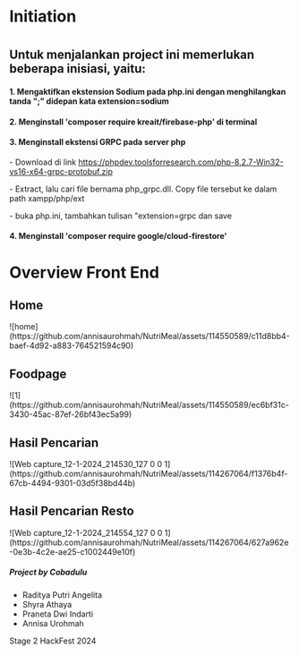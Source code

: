 <h1> Initiation <h1>
<h2>Untuk menjalankan project ini memerlukan beberapa inisiasi, yaitu:</h2>
<h4>1. Mengaktifkan ekstension Sodium pada php.ini dengan menghilangkan tanda ";" didepan kata extension=sodium</h4>
<h4>2. Menginstall 'composer require kreait/firebase-php' di terminal</h4>
<h4>3. Menginstall ekstensi GRPC pada server php</h4>
<p>- Download di link <a href="https://phpdev.toolsforresearch.com/php-8.2.7-Win32-vs16-x64-grpc-protobuf.zip">https://phpdev.toolsforresearch.com/php-8.2.7-Win32-vs16-x64-grpc-protobuf.zip</a></p>
<p>- Extract, lalu cari file bernama php_grpc.dll. Copy file tersebut ke dalam path xampp/php/ext</p>
<p>- buka php.ini, tambahkan tulisan "extension=grpc dan save</p>
<h4>4. Menginstall 'composer require google/cloud-firestore'</h4>

<h1> Overview Front End </h1>
<h2> Home </h2>
![home](https://github.com/annisaurohmah/NutriMeal/assets/114550589/c11d8bb4-baef-4d92-a883-764521594c90)


<h2> Foodpage </h2>
![1](https://github.com/annisaurohmah/NutriMeal/assets/114550589/ec6bf31c-3430-45ac-87ef-26bf43ec5a99)

<h2> Hasil Pencarian </h2>
![Web capture_12-1-2024_214530_127 0 0 1](https://github.com/annisaurohmah/NutriMeal/assets/114267064/f1376b4f-67cb-4494-9301-03d5f38bd44b)

<h2> Hasil Pencarian Resto </h2>
![Web capture_12-1-2024_214554_127 0 0 1](https://github.com/annisaurohmah/NutriMeal/assets/114267064/627a962e-0e3b-4c2e-ae25-c1002449e10f)

<h5> Project by Cobadulu </h5>
<ul>
    <li> Raditya Putri Angelita </li>
    <li> Shyra Athaya </li>
    <li> Praneta Dwi Indarti </li>
    <li> Annisa Urohmah </li>
</ul>

<p> Stage 2 HackFest 2024 </p>
